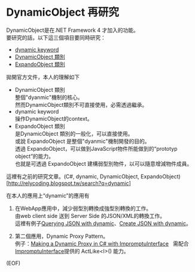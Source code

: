 # DynamicObject 再研究

DynamicObject是在.NET Framework 4 才加入的功能。  
要研究的話，以下這三個項目要同時研究：
* [dynamic keyword](https://docs.microsoft.com/zh-tw/dotnet/csharp/language-reference/keywords/dynamic)
* [DynamicObject 類別](https://msdn.microsoft.com/zh-tw/library/system.dynamic.dynamicobject(v=vs.110).aspx)
* [ExpandoObject 類別](https://msdn.microsoft.com/zh-tw/library/system.dynamic.expandoobject(v=vs.100).aspx)

拋開官方文件，本人的理解如下
* DynamicObject 類別  
整個"dyanmic"機制的核心。  
然而DynamicObject類別不可直接使用，必需透過繼承。
* dynamic keyword  
操作DynamicObject的context。
* ExpandoObject 類別  
是DynamicObject 類別的一般化，可以直接使用。  
或說 ExpandoObject 是整個"dyanmic"機制開發的目的。  
透過 ExpandoObject，可以做到JavaScript物件所能做到的“prototyp object”的能力。  
也就是可透過 ExpandoObject 建構弱型別物件，以可以隨意增減物件成員。

這裡有之前的研究文章。(C#, dynamic, DynamicObject, ExpandoObject)[http://relycoding.blogspot.tw/search?q=dynamic]

在本人的應用上“dynamic”的應用有
1. 在WebApp應用中，減少弱型別轉換成強型別轉換的工作。  
由web client side 送到 Server Side 的JSON/XML的轉換工作。  
這裡有例子[Querying JSON with dynamic](https://www.newtonsoft.com/json/help/html/QueryJsonDynamic.htm)、[Create JSON with dynamic](https://www.newtonsoft.com/json/help/html/CreateJsonDynamic.htm)。
	
2. 第二個應用，Dynamic Proxy Pattern。  
例子：[Making a Dynamic Proxy in C# with ImpromptuInterface](https://www.youtube.com/watch?v=1rjQC6ftC4k)  
需配合[ImpromptuInterface](https://github.com/ekonbenefits/impromptu-interface)提供的 ActLike&lt;I&gt;() 能力。

(EOF)
